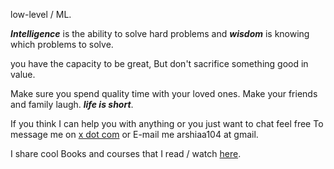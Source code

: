 low-level / ML.

***__Intelligence__*** is the ability to solve hard problems and ***__wisdom__*** is knowing which problems to solve.

you have the capacity to be great, But don't sacrifice something good in value.

Make sure you spend quality time with your loved ones. 
Make your friends and family laugh.
***__life is short__***.

If you think I can help you with anything or you just want to chat feel free To message me on [x dot com](https://x.com/0xRshia) or E-mail me arshiaa104 at gmail.

I share cool Books and courses that I read / watch [here](https://rshia.bearblog.dev).
